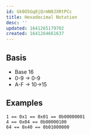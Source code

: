 ```yaml
---
id: Gk0O5Gq8jQrmN0JXRtPCc
title: Hexadecimal Notation
desc: ''
updated: 1641265179702
created: 1641264661637
---
```


## Basis
- Base 16
- 0-9 -> 0-9
- A-F -> 10->15

## Examples
```
1 == 0x1 == 0x01 == 0b00000001
4 == 0x04 == 0b00000100
64 == 0x40 == 0b01000000
```